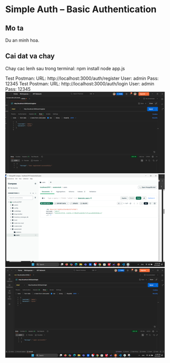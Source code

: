 # Simple Auth – Basic Authentication

## Mo ta
Du an minh hoa<credentials>.

## Cai dat va chay
Chay cac lenh sau trong terminal:
npm install
node app.js

Test Postman: URL: http://localhost:3000/auth/register User: admin Pass: 12345
Test Postman: URL: http://localhost:3000/auth/login User: admin Pass: 12345
![Postman Test](./public/results/Postman_postregister_cookie_.png)
![Postman Test](./public/results/mongodb_register_cookie.png)
![Postman Test](./public/results/Postman_postlogin_cookie.png)


